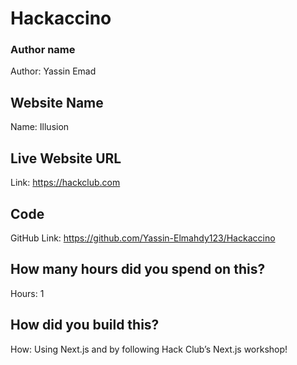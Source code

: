 # Hackaccino
### Author name

Author: Yassin Emad

<!-- A name or nickname that you want to appear as the author of the website -->

## Website Name

Name: Illusion

## Live Website URL

Link: https://hackclub.com

## Code

GitHub Link: https://github.com/Yassin-Elmahdy123/Hackaccino

## How many hours did you spend on this?

Hours: 1

## How did you build this?

How: Using Next.js and by following Hack Club’s Next.js workshop!

